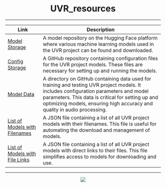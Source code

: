 <div align="center">

# UVR_resources

---

| Link | Description |
|------|-------------|
| [Model Storage](https://huggingface.co/Politrees/UVR_resources/tree/main) | A model repository on the Hugging Face platform where various machine learning models used in the UVR project can be found and downloaded. |
| [Config Storage](https://github.com/Politrees/UVR_resources/tree/main/configs) | A GitHub repository containing configuration files for the UVR project models. These files are necessary for setting up and running the models. |
| [Model Data](https://github.com/Politrees/UVR_resources/tree/main/model_data) | A directory on GitHub containing data used for training and testing UVR project models. It includes configuration parameters and model parameters. This data is critical for setting up and optimizing models, ensuring high accuracy and quality in audio processing. |
| [List of Models with Filenames](https://github.com/Politrees/UVR_resources/blob/main/model_list_filenames.json) | A JSON file containing a list of all UVR project models with their filenames. This file is useful for automating the download and management of models. |
| [List of Models with File Links](https://github.com/Politrees/UVR_resources/blob/main/model_list_links.json) | A JSON file containing a list of all UVR project models with direct links to their files. This file simplifies access to models for downloading and use. |

---

<img src="https://counter.seku.su/cmoe?name=UVR_resources&theme=mbs" /><br>
